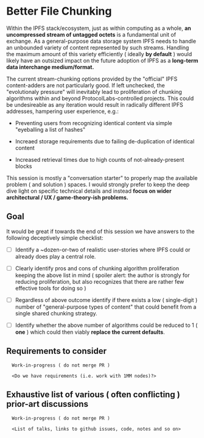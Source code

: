 # Better File Chunking

Within the IPFS stack/ecosystem, just as within computing as a whole, **an
uncompressed stream of untagged octets** is a fundamental unit of exchange.
As a general-purpose data storage system IPFS needs to handle an unbounded
variety of content represented by such streams. Handling the maximum amount
of this variety efficiently ( ideally **by default** ) would likely have an
outsized impact on the future adoption of IPFS as a **long-term data interchange
medium/format.**

The current stream-chunking options provided by the "official" IPFS
content-adders are not particularly good. If left unchecked, the
"evolutionaly pressure" will inevitably lead to proliferation of chunking
algorithms within and beyond ProtocolLabs-controlled projects. This could
be undesireable as any iteration would result in radically different
IPFS addresses, hampering user experience, e.g.:

* Preventing users from recognizing identical content via simple "eyeballing a list of hashes"

* Increaed storage requirements due to failing de-duplication of identical content

* Increased retrieval times due to high counts of not-already-present blocks

This session is mostly a "conversation starter" to properly map the available
problem ( and solution ) spaces. I would strongly prefer to keep the deep dive
light on specific technical details and instead **focus on wider architectural /
UX / game-theory-ish problems.**

## Goal

It would be great if towards the end of this session we have answers to the
following deceptively simple checklist:

- [ ] Identify a ~dozen-or-two of realistic user-stories where IPFS could
or already does play a central role.

- [ ] Clearly identify pros and cons of chunking algorithm proliferation
keeping the above list in mind ( spoiler alert: the author is strongly for
reducing proliferation, but also recognizes that there are rather few effective tools
for doing so )

- [ ] Regardless of above outcome identify if there exists a low ( single-digit )
number of "general-purpose types of content" that could benefit
from a single shared chunking strategy.

- [ ] Identify whether the above number of algorithms could be reduced to 1
( **one** ) which could then viably **replace the current defaults**.

## Requirements to consider

```
  Work-in-progress ( do not merge PR )

  <Do we have requirements (i.e. work with 1MM nodes)?>
```

## Exhaustive list of various ( often conflicting ) prior-art discussions

```
  Work-in-progress ( do not merge PR )
  
  <List of talks, links to github issues, code, notes and so on>
```
